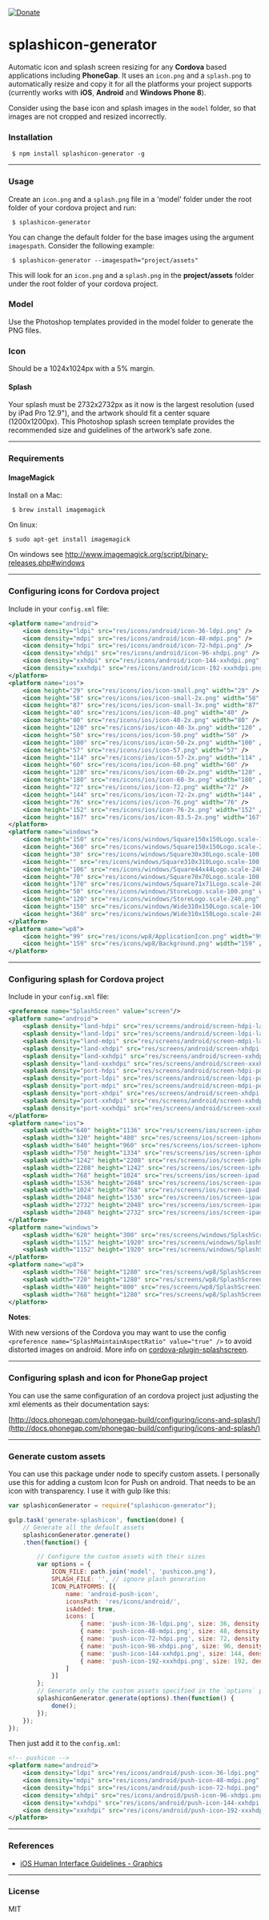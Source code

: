 [![Donate](https://img.shields.io/badge/Donate-PayPal-green.svg)](https://www.paypal.com/cgi-bin/webscr?cmd=_s-xclick&hosted_button_id=UPBTHKNBECBQL)

# splashicon-generator

Automatic icon and splash screen resizing for any **Cordova** based applications including **PhoneGap**. It uses an ```icon.png``` and a ```splash.png``` to automatically resize and copy it for all the platforms your project supports (currently works with **iOS**, **Android** and **Windows Phone 8**).

Consider using the base icon and splash images in the `model` folder, so that images are not cropped and resized incorrectly.

### Installation

     $ npm install splashicon-generator -g

---

### Usage

Create an ```icon.png``` and a ```splash.png``` file in a 'model' folder under the root folder of your cordova project and run:

     $ splashicon-generator

You can change the default folder for the base images using the argument `imagespath`. Consider the following example:

     $ splashicon-generator --imagespath="project/assets"

This will look for an ```icon.png``` and a ```splash.png``` in the **project/assets** folder under the root folder of your cordova project.

### Model 

Use the Photoshop templates provided in the model folder to generate the PNG files.

### Icon

Should be a 1024x1024px with a 5% margin.

#### Splash

Your splash must be 2732x2732px as it now is the largest resolution (used by iPad Pro 12.9"), and the artwork should fit a center square (1200x1200px).
This Photoshop splash screen template provides the recommended size and guidelines of the artwork’s safe zone.

---

### Requirements

#### ImageMagick

Install on a Mac:

     $ brew install imagemagick

On linux:

    $ sudo apt-get install imagemagick

On windows see http://www.imagemagick.org/script/binary-releases.php#windows

---

### Configuring icons for Cordova project

Include in your ```config.xml``` file:

```xml
<platform name="android">
    <icon density="ldpi" src="res/icons/android/icon-36-ldpi.png" />
    <icon density="mdpi" src="res/icons/android/icon-48-mdpi.png" />
    <icon density="hdpi" src="res/icons/android/icon-72-hdpi.png" />
    <icon density="xhdpi" src="res/icons/android/icon-96-xhdpi.png" />
    <icon density="xxhdpi" src="res/icons/android/icon-144-xxhdpi.png" />
    <icon density="xxxhdpi" src="res/icons/android/icon-192-xxxhdpi.png" />
</platform>
<platform name="ios">
    <icon height="29" src="res/icons/ios/icon-small.png" width="29" />
    <icon height="58" src="res/icons/ios/icon-small-2x.png" width="58" />
    <icon height="87" src="res/icons/ios/icon-small-3x.png" width="87" />
    <icon height="40" src="res/icons/ios/icon-40.png" width="40" />
    <icon height="80" src="res/icons/ios/icon-40-2x.png" width="80" />
    <icon height="120" src="res/icons/ios/icon-40-3x.png" width="120" />
    <icon height="50" src="res/icons/ios/icon-50.png" width="50" />
    <icon height="100" src="res/icons/ios/icon-50-2x.png" width="100" />
    <icon height="57" src="res/icons/ios/icon-57.png" width="57" />
    <icon height="114" src="res/icons/ios/icon-57-2x.png" width="114" />
    <icon height="60" src="res/icons/ios/icon-60.png" width="60" />
    <icon height="120" src="res/icons/ios/icon-60-2x.png" width="120" />
    <icon height="180" src="res/icons/ios/icon-60-3x.png" width="180" />
    <icon height="72" src="res/icons/ios/icon-72.png" width="72" />
    <icon height="144" src="res/icons/ios/icon-72-2x.png" width="144" />
    <icon height="76" src="res/icons/ios/icon-76.png" width="76" />
    <icon height="152" src="res/icons/ios/icon-76-2x.png" width="152" />
    <icon height="167" src="res/icons/ios/icon-83.5-2x.png" width="167" />
</platform>
<platform name="windows">
    <icon height="150" src="res/icons/windows/Square150x150Logo.scale-100.png" width="150" />
    <icon height="360" src="res/icons/windows/Square150x150Logo.scale-240.png" width="360" />
    <icon height="30" src="res/icons/windows/Square30x30Logo.scale-100.png" width="30" />
    <icon height="" src="res/icons/windows/Square310x310Logo.scale-100.png" width="" />
    <icon height="106" src="res/icons/windows/Square44x44Logo.scale-240.png" width="106" />
    <icon height="70" src="res/icons/windows/Square70x70Logo.scale-100.png" width="70" />
    <icon height="170" src="res/icons/windows/Square71x71Logo.scale-240.png" width="170" />
    <icon height="50" src="res/icons/windows/StoreLogo.scale-100.png" width="50" />
    <icon height="120" src="res/icons/windows/StoreLogo.scale-240.png" width="120" />
    <icon height="150" src="res/icons/windows/Wide310x150Logo.scale-100.png" width="310" />
    <icon height="360" src="res/icons/windows/Wide310x150Logo.scale-240.png" width="744" />
</platform>
<platform name="wp8">
    <icon height="99" src="res/icons/wp8/ApplicationIcon.png" width="99" />
    <icon height="159" src="res/icons/wp8/Background.png" width="159" />
</platform>
```

---

### Configuring splash for Cordova project

Include in your ```config.xml``` file:

```xml
<preference name="SplashScreen" value="screen"/>
<platform name="android">
    <splash density="land-hdpi" src="res/screens/android/screen-hdpi-landscape.png" />
    <splash density="land-ldpi" src="res/screens/android/screen-ldpi-landscape.png" />
    <splash density="land-mdpi" src="res/screens/android/screen-mdpi-landscape.png" />
    <splash density="land-xhdpi" src="res/screens/android/screen-xhdpi-landscape.png" />
    <splash density="land-xxhdpi" src="res/screens/android/screen-xxhdpi-landscape.png" />
    <splash density="land-xxxhdpi" src="res/screens/android/screen-xxxhdpi-landscape.png" />
    <splash density="port-hdpi" src="res/screens/android/screen-hdpi-portrait.png" />
    <splash density="port-ldpi" src="res/screens/android/screen-ldpi-portrait.png" />
    <splash density="port-mdpi" src="res/screens/android/screen-mdpi-portrait.png" />
    <splash density="port-xhdpi" src="res/screens/android/screen-xhdpi-portrait.png" />
    <splash density="port-xxhdpi" src="res/screens/android/screen-xxhdpi-portrait.png" />
    <splash density="port-xxxhdpi" src="res/screens/android/screen-xxxhdpi-portrait.png" />
</platform>
<platform name="ios">
    <splash width="640" height="1136" src="res/screens/ios/screen-iphone-568h-2x.png" />
    <splash width="320" height="480" src="res/screens/ios/screen-iphone-portrait.png" />
    <splash width="640" height="960" src="res/screens/ios/screen-iphone-portrait-2x.png" />
    <splash width="750" height="1334" src="res/screens/ios/screen-iphone-portrait-667h.png" />
    <splash width="1242" height="2208" src="res/screens/ios/screen-iphone-portrait-736h.png" />
    <splash width="2208" height="1242" src="res/screens/ios/screen-iphone-landscape-736h.png" />
    <splash width="768" height="1024" src="res/screens/ios/screen-ipad-portrait.png" />
    <splash width="1536" height="2048" src="res/screens/ios/screen-ipad-portrait-2x.png" />
    <splash width="1024" height="768" src="res/screens/ios/screen-ipad-landscape.png" />
    <splash width="2048" height="1536" src="res/screens/ios/screen-ipad-landscape-2x.png" />
    <splash width="2732" height="2048" src="res/screens/ios/screen-ipad-landscape-ipadpro.png" />
    <splash width="2048" height="2732" src="res/screens/ios/screen-ipad-portrait-ipadpro.png" />
</platform>
<platform name="windows">
    <splash width="620" height="300" src="res/screens/windows/SplashScreen.scale-100.png" />
    <splash width="1152" height="1920" src="res/screens/windows/SplashScreen.scale-240.png" />
    <splash width="1152" height="1920" src="res/screens/windows/SplashScreenPhone.scale-240.png" />
</platform>
<platform name="wp8">
    <splash width="768" height="1280" src="res/screens/wp8/SplashScreenImage.jpg" />
    <splash width="720" height="1280" src="res/screens/wp8/SplashScreenImage.screen-720p.jpg" />
    <splash width="480" height="800" src="res/screens/wp8/SplashScreenImage.screen-WVGA.jpg" />
    <splash width="768" height="1280" src="res/screens/wp8/SplashScreenImage.screen-WXGA.jpg" />
</platform>
```

**Notes**:

With new versions of the Cordova you may want to use the config `<preference name="SplashMaintainAspectRatio" value="true" />` to avoid distorted images on android.
More info on [cordova-plugin-splashscreen](https://github.com/apache/cordova-plugin-splashscreen).

---

### Configuring splash and icon for PhoneGap project

You can use the same configuration of an cordova project just adjusting the xml elements as their documentation says:

[http://docs.phonegap.com/phonegap-build/configuring/icons-and-splash/](http://docs.phonegap.com/phonegap-build/configuring/icons-and-splash/) 

---

### Generate custom assets

You can use this package under node to specify custom assets. I personally use this for adding a custom Icon for Push on android. That needs to be an icon with transparency.
I use it with gulp like this:

```js
var splashiconGenerator = require("splashicon-generator");

gulp.task('generate-splashicon', function(done) {
    // Generate all the default assets
    splashiconGenerator.generate()
    .then(function() {

        // Configure the custom assets with their sizes 
        var options = {
            ICON_FILE: path.join('model', 'pushicon.png'),
            SPLASH_FILE: '', // ignore plash generation
            ICON_PLATFORMS: [{
                name: 'android-push-icon',
                iconsPath: 'res/icons/android/',
                isAdded: true,
                icons: [
                    { name: 'push-icon-36-ldpi.png', size: 36, density: 'ldpi' },
                    { name: 'push-icon-48-mdpi.png', size: 48, density: 'mdpi' },
                    { name: 'push-icon-72-hdpi.png', size: 72, density: 'hdpi' },
                    { name: 'push-icon-96-xhdpi.png', size: 96, density: 'xhdpi' },
                    { name: 'push-icon-144-xxhdpi.png', size: 144, density: 'xxhdpi' },
                    { name: 'push-icon-192-xxxhdpi.png', size: 192, density: 'xxxhdpi' }
                ]
            }]
        };
        // Generate only the custom assets specified in the `options` parameter
        splashiconGenerator.generate(options).then(function() {
            done();
        });
    });
});
```

Then just add it to the `config.xml`:

```xml
<!-- pushicon -->
<platform name="android">
    <icon density="ldpi" src="res/icons/android/push-icon-36-ldpi.png" />
    <icon density="mdpi" src="res/icons/android/push-icon-48-mdpi.png" />
    <icon density="hdpi" src="res/icons/android/push-icon-72-hdpi.png" />
    <icon density="xhdpi" src="res/icons/android/push-icon-96-xhdpi.png" />
    <icon density="xxhdpi" src="res/icons/android/push-icon-144-xxhdpi.png" />
    <icon density="xxxhdpi" src="res/icons/android/push-icon-192-xxxhdpi.png" />
</platform>
```

---

### References

- [iOS Human Interface Guidelines - Graphics](https://developer.apple.com/ios/human-interface-guidelines/graphics/app-icon/)

---

### License

MIT
